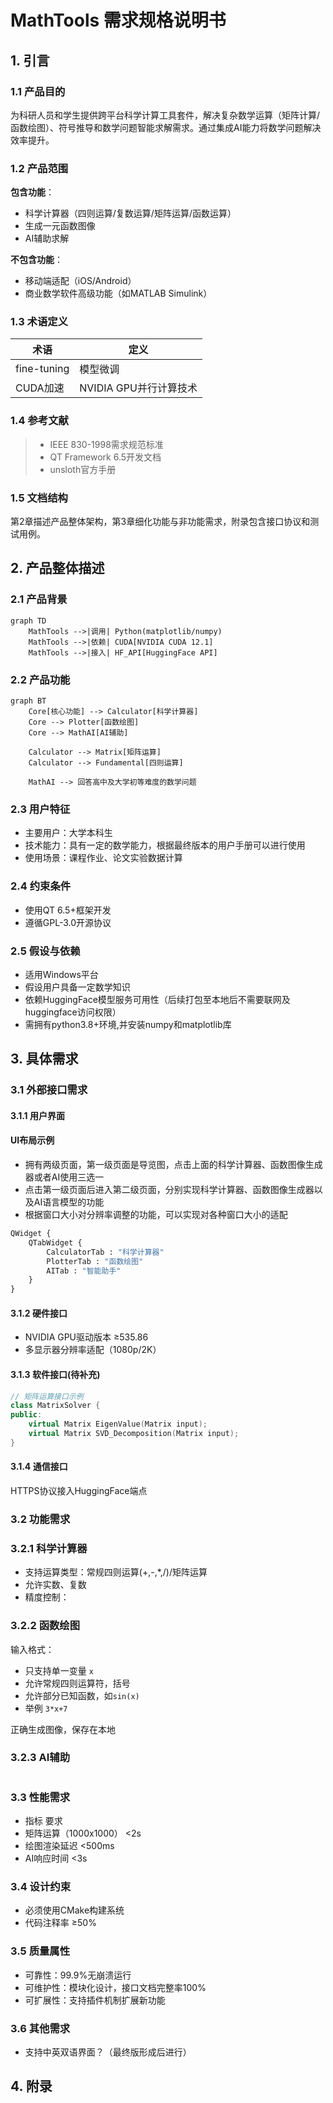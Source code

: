# MathTools 需求规格说明书

## 1. 引言
### 1.1 产品目的
为科研人员和学生提供跨平台科学计算工具套件，解决复杂数学运算（矩阵计算/函数绘图）、符号推导和数学问题智能求解需求。通过集成AI能力将数学问题解决效率提升。

### 1.2 产品范围
​**​包含功能​**​：
- 科学计算器（四则运算/复数运算/矩阵运算/函数运算）
- 生成一元函数图像
- AI辅助求解

​**​不包含功能​**​：
- 移动端适配（iOS/Android）
- 商业数学软件高级功能（如MATLAB Simulink）

### 1.3 术语定义
| 术语 | 定义 |
|-------|------|
| fine-tuning | 模型微调 |
| CUDA加速 | NVIDIA GPU并行计算技术 |

### 1.4 参考文献
>- IEEE 830-1998需求规范标准
>- QT Framework 6.5开发文档
>- unsloth官方手册

### 1.5 文档结构
第2章描述产品整体架构，第3章细化功能与非功能需求，附录包含接口协议和测试用例。

## 2. 产品整体描述
### 2.1 产品背景
```mermaid
graph TD
    MathTools -->|调用| Python(matplotlib/numpy)
    MathTools -->|依赖| CUDA[NVIDIA CUDA 12.1]
    MathTools -->|接入| HF_API[HuggingFace API]
```
### 2.2 产品功能
```mermaid
graph BT
    Core[核心功能] --> Calculator[科学计算器]
    Core --> Plotter[函数绘图]
    Core --> MathAI[AI辅助]
    
    Calculator --> Matrix[矩阵运算]
    Calculator --> Fundamental[四则运算]
    
    MathAI --> 回答高中及大学初等难度的数学问题
```
### 2.3 用户特征
- ​主要用户​​：大学本科生
- ​技术能力​​：具有一定的数学能力，根据最终版本的用户手册可以进行使用
- ​使用场景​：课程作业、论文实验数据计算
### 2.4 约束条件
- 使用QT 6.5+框架开发
- 遵循GPL-3.0开源协议
### 2.5 假设与依赖
- 适用Windows平台
- 假设用户具备一定数学知识
- 依赖HuggingFace模型服务可用性（后续打包至本地后不需要联网及huggingface访问权限）
- 需拥有python3.8+环境,并安装numpy和matplotlib库
## 3. 具体需求
### 3.1 外部接口需求
#### 3.1.1 用户界面
#### UI布局示例
- 拥有两级页面，第一级页面是导览图，点击上面的科学计算器、函数图像生成器或者AI使用三选一
- 点击第一级页面后进入第二级页面，分别实现科学计算器、函数图像生成器以及AI语言模型的功能
- 根据窗口大小对分辨率调整的功能，可以实现对各种窗口大小的适配
```python   
QWidget {
    QTabWidget {
        CalculatorTab : "科学计算器"
        PlotterTab : "函数绘图"
        AITab : "智能助手"
    }
}
```
#### 3.1.2 硬件接口
- NVIDIA GPU驱动版本 ≥535.86    
- 多显示器分辨率适配（1080p/2K）
#### 3.1.3 软件接口(待补充)
```cpp
// 矩阵运算接口示例
class MatrixSolver {
public:
    virtual Matrix EigenValue(Matrix input);
    virtual Matrix SVD_Decomposition(Matrix input);
}
```
#### 3.1.4 通信接口
HTTPS协议接入HuggingFace端点

### 3.2 功能需求
### 3.2.1 科学计算器
- 支持运算类型：常规四则运算(+,-,*,/)/矩阵运算
- 允许实数、复数
- 精度控制：
### 3.2.2 函数绘图
输入格式： 
- 只支持单一变量 `x`
- 允许常规四则运算符，括号
- 允许部分已知函数，如`sin(x)`
- 举例 `3*x+7`

正确生成图像，保存在本地
### 3.2.3 AI辅助
```json
```

### 3.3 性能需求
- 指标	要求
- 矩阵运算（1000x1000）	<2s
- 绘图渲染延迟	<500ms
- AI响应时间	<3s
### 3.4 设计约束
- 必须使用CMake构建系统
- 代码注释率 ≥50%
### 3.5 质量属性
- 可靠性：99.9%无崩溃运行
- 可维护性：模块化设计，接口文档完整率100%
- 可扩展性：支持插件机制扩展新功能
### 3.6 其他需求
- 支持中英双语界面？（最终版形成后进行）

## 4. 附录
